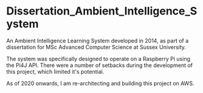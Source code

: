 # Dissertation_Ambient_Intelligence_System
An Ambient Intelligence Learning System developed in 2014, as part of a dissertation for MSc Advanced Computer Science at Sussex University.

The system was specifically designed to operate on a Raspberry Pi using the Pi4J API. There were a number of setbacks during the development of this project, which limited it's potential.

As of 2020 onwards, I am re-architecting and building this project on AWS.

